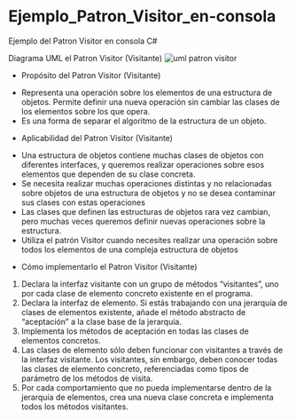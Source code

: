 # Ejemplo_Patron_Visitor_en-consola
Ejemplo del Patron Visitor en consola C#

Diagrama UML el Patron Visitor (Visitante)
![uml patron visitor](https://user-images.githubusercontent.com/63067085/227310550-5d945ca4-58be-40b3-bc46-41bb17f31842.png)

- Propósito del Patron Visitor (Visitante)

* Representa una operación sobre los elementos de una estructura de objetos. Permite definir una nueva operación sin cambiar las clases de los elementos sobre los que opera.
* Es una forma de separar el algoritmo de la estructura de un objeto.

- Aplicabilidad del Patron Visitor (Visitante)

* Una estructura de objetos contiene muchas clases de objetos con diferentes interfaces, y queremos realizar operaciones sobre esos elementos que dependen de su clase concreta.
* Se necesita realizar muchas operaciones distintas y no relacionadas sobre objetos de una estructura de objetos y no se desea contaminar sus clases con estas operaciones
* Las clases que definen las estructuras de objetos rara vez cambian, pero muchas veces queremos definir nuevas operaciones sobre la estructura.
* Utiliza el patrón Visitor cuando necesites realizar una operación sobre todos los elementos de una compleja estructura de objetos

- Cómo implementarlo el Patron Visitor (Visitante)

1) Declara la interfaz visitante con un grupo de métodos “visitantes”, uno por cada clase de elemento concreto existente en el programa.
2) Declara la interfaz de elemento. Si estás trabajando con una jerarquía de clases de elementos existente, añade el método abstracto de “aceptación” a la clase base de la jerarquía. 
3) Implementa los métodos de aceptación en todas las clases de elementos concretos.
4) Las clases de elemento sólo deben funcionar con visitantes a través de la interfaz visitante. Los visitantes, sin embargo, deben conocer todas las clases de elemento concreto, referenciadas como tipos de parámetro de los métodos de visita.
5) Por cada comportamiento que no pueda implementarse dentro de la jerarquía de elementos, crea una nueva clase concreta e implementa todos los métodos visitantes.

